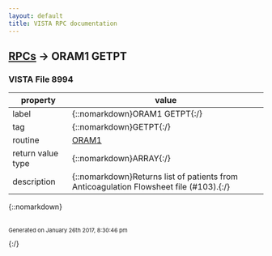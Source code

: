 ```yaml
---
layout: default
title: VISTA RPC documentation
---
```




## [RPCs](TableOfContent.md) &#8594; ORAM1 GETPT 



### VISTA File 8994 


 property | value 
--- | --- 
 label | {::nomarkdown}ORAM1 GETPT{:/}
 tag | {::nomarkdown}GETPT{:/}
 routine | [ORAM1](http://code.osehra.org/dox/Routine_ORAM1_source.html)
 return value type | {::nomarkdown}ARRAY{:/}
 description | {::nomarkdown}Returns list of patients from Anticoagulation Flowsheet file (#103).{:/}

{::nomarkdown} <br/><br/><p style="font-size: 11px">Generated on January 26th 2017, 8:30:46 pm</p>{:/}